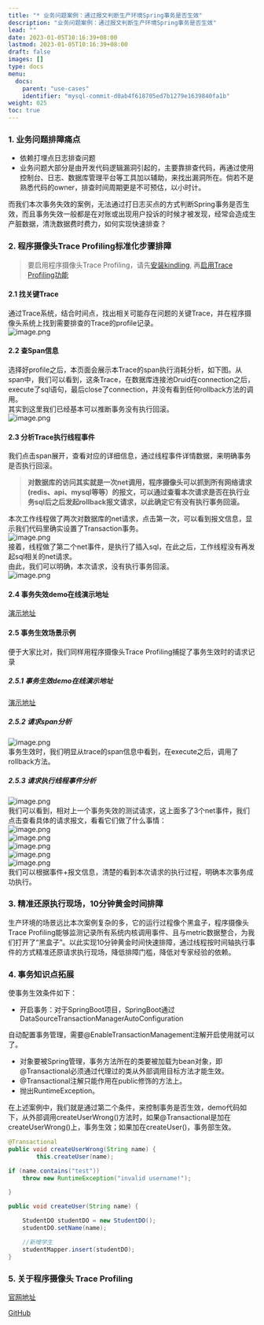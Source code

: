 ```yaml
---
title: "* 业务问题案例：通过报文判断生产环境Spring事务是否生效"
description: "业务问题案例：通过报文判断生产环境Spring事务是否生效"
lead: ""
date: 2023-01-05T10:16:39+08:00
lastmod: 2023-01-05T10:16:39+08:00
draft: false
images: []
type: docs
menu:
  docs:
    parent: "use-cases"
    identifier: "mysql-commit-d0ab4f618705ed7b1279e1639840fa1b"
weight: 025
toc: true
---
```

<a name="wIBxn"></a>
### 1. 业务问题排障痛点
- 依赖打埋点日志排查问题
- 业务问题大部分是由开发代码逻辑漏洞引起的，主要靠排查代码，再通过使用控制台、日志、数据库管理平台等工具加以辅助，来找出漏洞所在。倘若不是熟悉代码的owner，排查时间周期更是不可预估，以小时计。

而我们本次事务失效的案例，无法通过打日志买点的方式判断Spring事务是否生效，而且事务失效一般都是在对账或出现用户投诉的时候才被发现，经常会造成生产脏数据，清洗数据费时费力，如何实现快速排查？
<a name="HNiQy"></a>
### 2. 程序摄像头Trace Profiling标准化步骤排障

> 要启用程序摄像头Trace Profiling，请先[安装kindling](/docs/installation/kindling-agent/install-kindling-in-kubernetes/), 
再[启用Trace Profiling功能](/docs/usage/enable-trace-profiling/)
 
 
<a name="GvUem"></a>
#### 2.1 找关键Trace
通过Trace系统，结合时间点，找出相关可能存在问题的关键Trace，并在程序摄像头系统上找到需要排查的Trace的profile记录。<br />![image.png](1.png)
<a name="pT6lt"></a>
#### 2.2 查Span信息
选择好profile之后，本页面会展示本Trace的span执行消耗分析，如下图。从span中，我们可以看到，这条Trace，在数据库连接池Druid在connection之后，execute了sql语句，最后close了connection，并没有看到任何rollback方法的调用。<br />其实到这里我们已经基本可以推断事务没有执行回滚。<br />![image.png](2.png)
<a name="uZnkt"></a>
#### 2.3 分析Trace执行线程事件
我们点击span展开，查看对应的详细信息，通过线程事件详情数据，来明确事务是否执行回滚。
> **对数据库的访问其实就是一次net调用，程序摄像头可以抓到所有网络请求(redis、api、mysql等等）的报文，可以通过查看本次请求是否在执行业务sql后之后发起rollback报文请求，以此确定它有没有执行事务回滚。**

本次工作线程做了两次对数据库的net请求，点击第一次，可以看到报文信息，显示我们代码里确实设置了Transaction事务。<br />![image.png](3.png)<br />接着，线程做了第二个net事件，是执行了插入sql，在此之后，工作线程没有再发起sql相关的net请求。<br />由此，我们可以明确，本次请求，没有执行事务回滚。<br />![image.png](4.png)

#### 2.4 事务失效demo在线演示地址
[演示地址](http://218.75.39.90:9504/#/thread?folder=Demo_Demo-69579c8597-9bzbj_javedemo_24666&file=20230303022957.520140220_http_L1VzZXJDYXNlTmV3L3NxbEJhY2tFcnJvcg%3D%3D_true)
<a name="C5VUQ"></a>
#### 2.5 事务生效场景示例
便于大家比对，我们同样用程序摄像头Trace Profiling捕捉了事务生效时的请求记录

##### 2.5.1 事务生效demo在线演示地址
[演示地址](http://218.75.39.90:9504/#/thread?folder=Demo_Demo-69579c8597-9bzbj_javedemo_24666&file=20230303022948.260527162_http_L1VzZXJDYXNlTmV3L3NxbEJhY2tSaWdodA%3D%3D_true)
<a name="NJ6db"></a>
##### 2.5.2 请求span分析
![image.png](5.png)<br />事务生效时，我们明显从trace的span信息中看到，在execute之后，调用了rollback方法。
<a name="q8Iwd"></a>
##### 2.5.3 请求执行线程事件分析
![image.png](6.png)<br />我们可以看到，相对上一个事务失效的测试请求，这上面多了3个net事件，我们点击查看具体的请求报文，看看它们做了什么事情：<br />![image.png](7.png)<br />![image.png](8.png)<br />![image.png](9.png)<br />![image.png](10.png)<br />![image.png](11.png)<br />我们可以根据事件+报文信息，清楚的看到本次请求的执行过程，明确本次事务成功执行。
<a name="kHv7p"></a>
### 3. 精准还原执行现场，10分钟黄金时间排障
生产环境的场景远比本次案例复杂的多，它的运行过程像个黑盒子，程序摄像头Trace Profiling能够监测记录所有系统内核调用事件、且与metric数据整合，为我们打开了“黑盒子”。以此实现10分钟黄金时间快速排障，通过线程按时间轴执行事件的方式精准还原请求执行现场，降低排障门槛，降低对专家经验的依赖。
<a name="lRLty"></a>
### 4. 事务知识点拓展
使事务生效条件如下：

- 开启事务：对于SpringBoot项目，SpringBoot通过DataSourceTransactionManagerAutoConfiguration

自动配置事务管理，需要@EnableTransactionManagement注解开启使用就可以了。

- 对象要被Spring管理，事务方法所在的类要被加载为bean对象，即@Transactional必须通过代理过的类从外部调用目标方法才能生效。
- @Transactional注解只能作用在public修饰的方法上。
- 抛出RuntimeException。

在上述案例中，我们就是通过第二个条件，来控制事务是否生效，demo代码如下，从外部调用createUserWrong()方法时，如果@Transactional是加在createUserWrong()上，事务生效；如果加在createUser()，事务部生效。
```java
@Transactional
public void createUserWrong(String name) {
        this.createUser(name);

if (name.contains("test"))
    throw new RuntimeException("invalid username!");

}

public void createUser(String name) {

    StudentDO studentDO = new StudentDO();
    studentDO.setName(name);

    //新增学生
    studentMapper.insert(studentDO);
}
```

### 5. 关于程序摄像头 Trace Profiling

[官网地址](http://kindling.harmonycloud.cn/)

[GitHub](https://github.com/kindlingproject/kindling)
